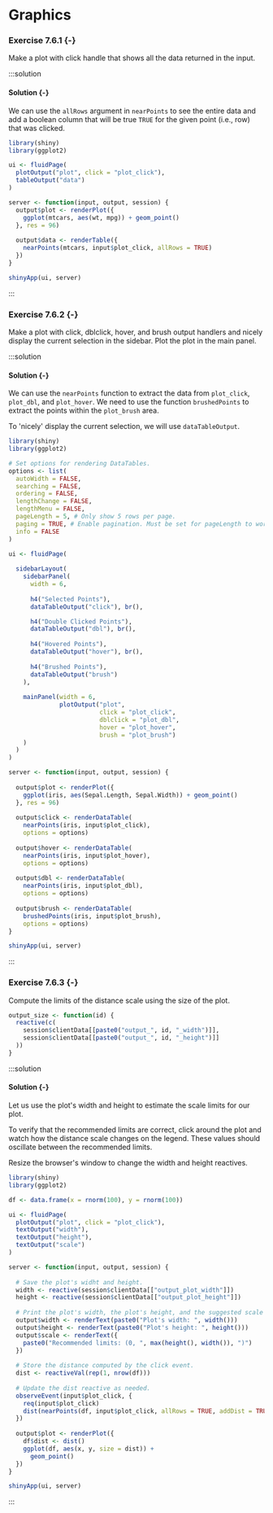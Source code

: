 # Graphics

### Exercise 7.6.1 {-}

Make a plot with click handle that shows all the data returned in the input.

:::solution
#### Solution {-}

We can use the `allRows` argument in `nearPoints` to see the entire data and
add a boolean column that will be true `TRUE` for the given point (i.e., row)
that was clicked.


```r
library(shiny)
library(ggplot2)

ui <- fluidPage(
  plotOutput("plot", click = "plot_click"),
  tableOutput("data")
)

server <- function(input, output, session) {
  output$plot <- renderPlot({
    ggplot(mtcars, aes(wt, mpg)) + geom_point()
  }, res = 96)
  
  output$data <- renderTable({
    nearPoints(mtcars, input$plot_click, allRows = TRUE)
  })
}

shinyApp(ui, server)
```
:::

<!---------------------------------------------------------------------------->
<!---------------------------------------------------------------------------->
<!---------------------------------------------------------------------------->

### Exercise 7.6.2 {-}

Make a plot with click, dblclick, hover, and brush output handlers and nicely
display the current selection in the sidebar. Plot the plot in the main panel.

:::solution
#### Solution {-}

We can use the `nearPoints` function to extract the data from `plot_click`,
`plot_dbl`, and `plot_hover`. We need to use the function `brushedPoints` to
extract the points within the `plot_brush` area.

To 'nicely' display the current selection, we will use `dataTableOutput`.


```r
library(shiny)
library(ggplot2)

# Set options for rendering DataTables.
options <- list(
  autoWidth = FALSE,
  searching = FALSE,
  ordering = FALSE,
  lengthChange = FALSE,
  lengthMenu = FALSE,
  pageLength = 5, # Only show 5 rows per page.
  paging = TRUE, # Enable pagination. Must be set for pageLength to work.
  info = FALSE
)

ui <- fluidPage(
  
  sidebarLayout(
    sidebarPanel(
      width = 6,
      
      h4("Selected Points"),
      dataTableOutput("click"), br(),

      h4("Double Clicked Points"),
      dataTableOutput("dbl"), br(),
      
      h4("Hovered Points"),
      dataTableOutput("hover"), br(),
      
      h4("Brushed Points"),
      dataTableOutput("brush")
    ),
    
    mainPanel(width = 6,
              plotOutput("plot",
                         click = "plot_click",
                         dblclick = "plot_dbl",
                         hover = "plot_hover",
                         brush = "plot_brush")
    )
  )
)

server <- function(input, output, session) {
  
  output$plot <- renderPlot({
    ggplot(iris, aes(Sepal.Length, Sepal.Width)) + geom_point()
  }, res = 96)
  
  output$click <- renderDataTable(
    nearPoints(iris, input$plot_click),
    options = options)
  
  output$hover <- renderDataTable(
    nearPoints(iris, input$plot_hover),
    options = options)
  
  output$dbl <- renderDataTable(
    nearPoints(iris, input$plot_dbl),
    options = options)
  
  output$brush <- renderDataTable(
    brushedPoints(iris, input$plot_brush),
    options = options)
}

shinyApp(ui, server)
```
:::

<!---------------------------------------------------------------------------->
<!---------------------------------------------------------------------------->
<!---------------------------------------------------------------------------->

### Exercise 7.6.3 {-}

Compute the limits of the distance scale using the size of the plot.


```r
output_size <- function(id) {
  reactive(c(
    session$clientData[[paste0("output_", id, "_width")]],
    session$clientData[[paste0("output_", id, "_height")]]
  ))
}
```

:::solution
#### Solution {-}

Let us use the plot's width and height to estimate the scale limits for our
plot.

To verify that the recommended limits are correct, click around the plot
and watch how the distance scale changes on the legend. These values should
oscillate between the recommended limits.

Resize the browser's window to change the width and height reactives.


```r
library(shiny)
library(ggplot2)

df <- data.frame(x = rnorm(100), y = rnorm(100))

ui <- fluidPage(
  plotOutput("plot", click = "plot_click"),
  textOutput("width"),
  textOutput("height"),
  textOutput("scale")
)

server <- function(input, output, session) {
  
  # Save the plot's widht and height.
  width <- reactive(session$clientData[["output_plot_width"]])
  height <- reactive(session$clientData[["output_plot_height"]])
  
  # Print the plot's width, the plot's height, and the suggested scale limits.
  output$width <- renderText(paste0("Plot's width: ", width()))
  output$height <- renderText(paste0("Plot's height: ", height()))
  output$scale <- renderText({
    paste0("Recommended limits: (0, ", max(height(), width()), ")")
  })
  
  # Store the distance computed by the click event.
  dist <- reactiveVal(rep(1, nrow(df)))
  
  # Update the dist reactive as needed.
  observeEvent(input$plot_click, {
    req(input$plot_click)
    dist(nearPoints(df, input$plot_click, allRows = TRUE, addDist = TRUE)$dist_)
  })
  
  output$plot <- renderPlot({
    df$dist <- dist()
    ggplot(df, aes(x, y, size = dist)) +
      geom_point()
  })
}

shinyApp(ui, server)
```
:::
